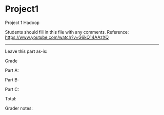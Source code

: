 # Project1
Project 1 Hadoop

Students should fill in this file with any comments.
Reference: https://www.youtube.com/watch?v=G6kQ14AAzXQ

------
Leave this part as-is:

Grade

Part A:

Part B:

Part C:

Total: 

Grader notes:
